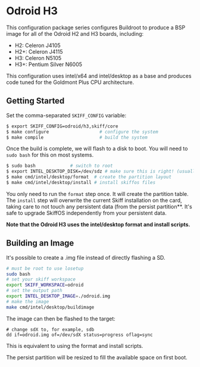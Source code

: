 # Odroid H3

This configuration package series configures Buildroot to produce a BSP image
for all of the Odroid H2 and H3 boards, including:

 - H2: Celeron J4105
 - H2+: Celeron J4115
 - H3: Celeron N5105
 - H3+: Pentium Silver N6005

This configuration uses intel/x64 and intel/desktop as a base and produces code
tuned for the Goldmont Plus CPU architecture.

## Getting Started

Set the comma-separated `SKIFF_CONFIG` variable:

```sh
$ export SKIFF_CONFIG=odroid/h3,skiff/core
$ make configure                   # configure the system
$ make compile                     # build the system
```

Once the build is complete, we will flash to a disk to boot. You will need to
`sudo bash` for this on most systems.

```sh
$ sudo bash             # switch to root
$ export INTEL_DESKTOP_DISK=/dev/sdz # make sure this is right! (usually sdb)
$ make cmd/intel/desktop/format  # create the partition layout
$ make cmd/intel/desktop/install # install skiffos files
```

You only need to run the `format` step once. It will create the partition table.
The `install` step will overwrite the current Skiff installation on the card,
taking care to not touch any persistent data (from the persist partition**. It's
safe to upgrade SkiffOS independently from your persistent data.

**Note that the Odroid H3 uses the intel/desktop format and install scripts.**

## Building an Image

It's possible to create a .img file instead of directly flashing a SD.

```sh
# must be root to use losetup
sudo bash
# set your skiff workspace
export SKIFF_WORKSPACE=odroid
# set the output path
export INTEL_DESKTOP_IMAGE=./odroid.img
# make the image
make cmd/intel/desktop/buildimage
```

The image can then be flashed to the target:

```
# change sdX to, for example, sdb
dd if=odroid.img of=/dev/sdX status=progress oflag=sync
```

This is equivalent to using the format and install scripts.

The persist partition will be resized to fill the available space on first boot.
